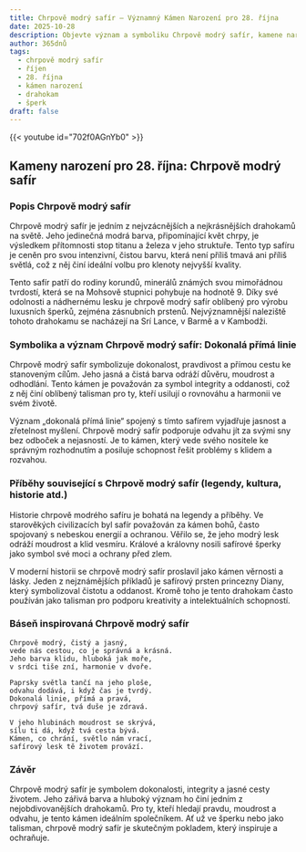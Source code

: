 ```yaml
---
title: Chrpově modrý safír – Významný Kámen Narození pro 28. října
date: 2025-10-28
description: Objevte význam a symboliku Chrpově modrý safír, kamene narození pro 28. října, který symbolizuje Dokonalá přímá linie. Přečtěte si legendy a inspirující příběhy.
author: 365dnů
tags:
  - chrpově modrý safír
  - říjen
  - 28. října
  - kámen narození
  - drahokam
  - šperk
draft: false
---
```


{{< youtube id="702f0AGnYb0" >}}

## Kameny narození pro 28. října: Chrpově modrý safír

### Popis Chrpově modrý safír

Chrpově modrý safír je jedním z nejvzácnějších a nejkrásnějších drahokamů na světě. Jeho jedinečná modrá barva, připomínající květ chrpy, je výsledkem přítomnosti stop titanu a železa v jeho struktuře. Tento typ safíru je ceněn pro svou intenzivní, čistou barvu, která není příliš tmavá ani příliš světlá, což z něj činí ideální volbu pro klenoty nejvyšší kvality.

Tento safír patří do rodiny korundů, minerálů známých svou mimořádnou tvrdostí, která se na Mohsově stupnici pohybuje na hodnotě 9. Díky své odolnosti a nádhernému lesku je chrpově modrý safír oblíbený pro výrobu luxusních šperků, zejména zásnubních prstenů. Nejvýznamnější naleziště tohoto drahokamu se nacházejí na Srí Lance, v Barmě a v Kambodži.

### Symbolika a význam Chrpově modrý safír: Dokonalá přímá linie

Chrpově modrý safír symbolizuje dokonalost, pravdivost a přímou cestu ke stanoveným cílům. Jeho jasná a čistá barva odráží důvěru, moudrost a odhodlání. Tento kámen je považován za symbol integrity a oddanosti, což z něj činí oblíbený talisman pro ty, kteří usilují o rovnováhu a harmonii ve svém životě.

Význam „dokonalá přímá linie“ spojený s tímto safírem vyjadřuje jasnost a zřetelnost myšlení. Chrpově modrý safír podporuje odvahu jít za svými sny bez odboček a nejasností. Je to kámen, který vede svého nositele ke správným rozhodnutím a posiluje schopnost řešit problémy s klidem a rozvahou.

### Příběhy související s Chrpově modrý safír (legendy, kultura, historie atd.)

Historie chrpově modrého safíru je bohatá na legendy a příběhy. Ve starověkých civilizacích byl safír považován za kámen bohů, často spojovaný s nebeskou energií a ochranou. Věřilo se, že jeho modrý lesk odráží moudrost a klid vesmíru. Králové a královny nosili safírové šperky jako symbol své moci a ochrany před zlem.

V moderní historii se chrpově modrý safír proslavil jako kámen věrnosti a lásky. Jeden z nejznámějších příkladů je safírový prsten princezny Diany, který symbolizoval čistotu a oddanost. Kromě toho je tento drahokam často používán jako talisman pro podporu kreativity a intelektuálních schopností.

### Báseň inspirovaná Chrpově modrý safír

```
Chrpově modrý, čistý a jasný,  
vede nás cestou, co je správná a krásná.  
Jeho barva klidu, hluboká jak moře,  
v srdci tiše zní, harmonie v dvoře.

Paprsky světla tančí na jeho ploše,  
odvahu dodává, i když čas je tvrdý.  
Dokonalá linie, přímá a pravá,  
chrpový safír, tvá duše je zdravá.

V jeho hlubinách moudrost se skrývá,  
sílu ti dá, když tvá cesta bývá.  
Kámen, co chrání, světlo nám vrací,  
safírový lesk tě životem provází.
```

### Závěr

Chrpově modrý safír je symbolem dokonalosti, integrity a jasné cesty životem. Jeho zářivá barva a hluboký význam ho činí jedním z nejobdivovanějších drahokamů. Pro ty, kteří hledají pravdu, moudrost a odvahu, je tento kámen ideálním společníkem. Ať už ve šperku nebo jako talisman, chrpově modrý safír je skutečným pokladem, který inspiruje a ochraňuje.